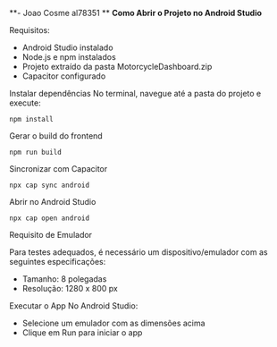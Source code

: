 **- Joao Cosme al78351
**
**Como Abrir o Projeto no Android Studio**

Requisitos:
- Android Studio instalado
- Node.js e npm instalados
- Projeto extraído da pasta MotorcycleDashboard.zip
- Capacitor configurado

Instalar dependências
No terminal, navegue até a pasta do projeto e execute:

    npm install

Gerar o build do frontend

    npm run build

Sincronizar com Capacitor

    npx cap sync android

Abrir no Android Studio

    npx cap open android

Requisito de Emulador

Para testes adequados, é necessário um dispositivo/emulador com as seguintes especificações:
- Tamanho: 8 polegadas
- Resolução: 1280 x 800 px

Executar o App
No Android Studio:
- Selecione um emulador com as dimensões acima
- Clique em Run para iniciar o app

